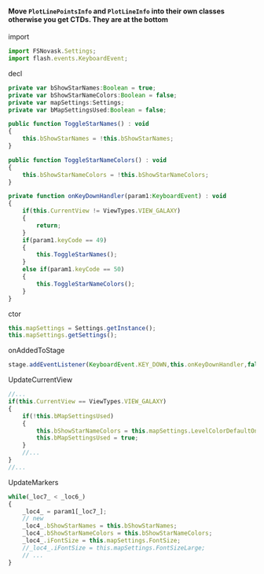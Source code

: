 #### Move `PlotLinePointsInfo` and `PlotLineInfo` into their own classes otherwise you get CTDs. They are at the bottom

import
```js
import FSNovask.Settings;
import flash.events.KeyboardEvent;
```

decl
```js
private var bShowStarNames:Boolean = true;
private var bShowStarNameColors:Boolean = false;
private var mapSettings:Settings;
private var bMapSettingsUsed:Boolean = false;

public function ToggleStarNames() : void
{
	this.bShowStarNames = !this.bShowStarNames;
}

public function ToggleStarNameColors() : void
{
	this.bShowStarNameColors = !this.bShowStarNameColors;
}

private function onKeyDownHandler(param1:KeyboardEvent) : void
{
	if(this.CurrentView != ViewTypes.VIEW_GALAXY)
	{
		return;
	}
	if(param1.keyCode == 49)
	{
		this.ToggleStarNames();
	}
	else if(param1.keyCode == 50)
	{
		this.ToggleStarNameColors();
	}
}
```

ctor
```js
this.mapSettings = Settings.getInstance();
this.mapSettings.getSettings();
```

onAddedToStage
```js
stage.addEventListener(KeyboardEvent.KEY_DOWN,this.onKeyDownHandler,false,1,false);
```

UpdateCurrentView
```js
//...
if(this.CurrentView == ViewTypes.VIEW_GALAXY)
{
	if(!this.bMapSettingsUsed)
	{
		this.bShowStarNameColors = this.mapSettings.LevelColorDefaultOn;
		this.bMapSettingsUsed = true;
	}
	//...
}
//...
```

UpdateMarkers
```js
while(_loc7_ < _loc6_)
{
	_loc4_ = param1[_loc7_];
	// new
	_loc4_.bShowStarNames = this.bShowStarNames;
	_loc4_.bShowStarNameColors = this.bShowStarNameColors;
	_loc4_.iFontSize = this.mapSettings.FontSize;
	//_loc4_.iFontSize = this.mapSettings.FontSizeLarge;
	// ...
}
```